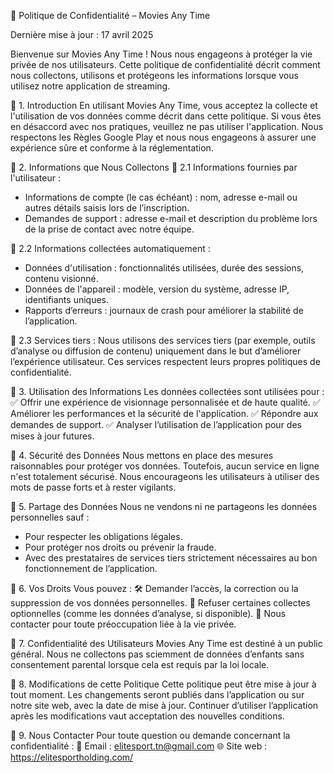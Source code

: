 📜 Politique de Confidentialité – Movies Any Time

Dernière mise à jour : 17 avril 2025

Bienvenue sur Movies Any Time ! Nous nous engageons à protéger la vie privée de nos utilisateurs. Cette politique de confidentialité décrit comment nous collectons, utilisons et protégeons les informations lorsque vous utilisez notre application de streaming.

🔹 1. Introduction
En utilisant Movies Any Time, vous acceptez la collecte et l'utilisation de vos données comme décrit dans cette politique. Si vous êtes en désaccord avec nos pratiques, veuillez ne pas utiliser l'application. Nous respectons les Règles Google Play et nous nous engageons à assurer une expérience sûre et conforme à la réglementation.

🔹 2. Informations que Nous Collectons
📌 2.1 Informations fournies par l'utilisateur :
- Informations de compte (le cas échéant) : nom, adresse e-mail ou autres détails saisis lors de l’inscription.
- Demandes de support : adresse e-mail et description du problème lors de la prise de contact avec notre équipe.

📌 2.2 Informations collectées automatiquement :
- Données d'utilisation : fonctionnalités utilisées, durée des sessions, contenu visionné.
- Données de l'appareil : modèle, version du système, adresse IP, identifiants uniques.
- Rapports d’erreurs : journaux de crash pour améliorer la stabilité de l’application.

📌 2.3 Services tiers :
Nous utilisons des services tiers (par exemple, outils d’analyse ou diffusion de contenu) uniquement dans le but d’améliorer l’expérience utilisateur. Ces services respectent leurs propres politiques de confidentialité.

🔹 3. Utilisation des Informations
Les données collectées sont utilisées pour :
✅ Offrir une expérience de visionnage personnalisée et de haute qualité.
✅ Améliorer les performances et la sécurité de l'application.
✅ Répondre aux demandes de support.
✅ Analyser l’utilisation de l’application pour des mises à jour futures.

🔹 4. Sécurité des Données
Nous mettons en place des mesures raisonnables pour protéger vos données. Toutefois, aucun service en ligne n'est totalement sécurisé. Nous encourageons les utilisateurs à utiliser des mots de passe forts et à rester vigilants.

🔹 5. Partage des Données
Nous ne vendons ni ne partageons les données personnelles sauf :
- Pour respecter les obligations légales.
- Pour protéger nos droits ou prévenir la fraude.
- Avec des prestataires de services tiers strictement nécessaires au bon fonctionnement de l’application.

🔹 6. Vos Droits
Vous pouvez :
🛠 Demander l’accès, la correction ou la suppression de vos données personnelles.
🚫 Refuser certaines collectes optionnelles (comme les données d’analyse, si disponible).
📩 Nous contacter pour toute préoccupation liée à la vie privée.

🔹 7. Confidentialité des Utilisateurs
Movies Any Time est destiné à un public général. Nous ne collectons pas sciemment de données d’enfants sans consentement parental lorsque cela est requis par la loi locale.

🔹 8. Modifications de cette Politique
Cette politique peut être mise à jour à tout moment. Les changements seront publiés dans l’application ou sur notre site web, avec la date de mise à jour. Continuer d’utiliser l’application après les modifications vaut acceptation des nouvelles conditions.

🔹 9. Nous Contacter
Pour toute question ou demande concernant la confidentialité :
📧 Email : elitesport.tn@gmail.com
🌐 Site web : https://elitesportholding.com/
